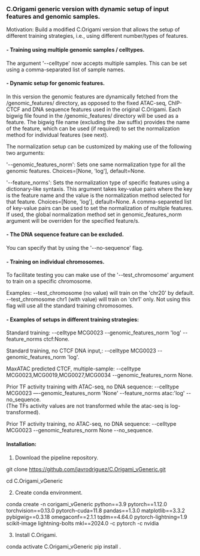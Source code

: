 ### C.Origami generic version with dynamic setup of input features and genomic samples. 

Motivation: Build a modified C.Origami version that allows the setup of different training strategies, i.e., using different number/types of features.



#### - Training using multiple genomic samples / celltypes.

The argument '--celltype' now accepts multiple samples. This can be set using a comma-separated list of sample names. 

#### - Dynamic setup for genomic features.

In this version the genomic features are dynamically fetched from the /genomic_features/ directory, as opposed to the fixed ATAC-seq, ChIP-CTCF and DNA sequence features used in the original C.Origami. Each bigwig file found in the /genomic_features/ directory will be used as a feature. The bigwig file name (excluding the .bw suffix) provides the name of the feature, which can be used (if required) to set the normalization method for individual features (see next).

The normalization setup can be customized by making use of the following two arguments:

'--genomic_features_norm': Sets one same normalization type for all the genomic features. Choices=[None, 'log'], default=None.

'--feature_norms': Sets the normalization type of specific features using a dictionary-like syntaxis. This argument takes key-value pairs where the key is the feature name and the value is the normalization method selected for that feature. Choices=[None, 'log'], default=None. A comma-separeted list of key-value pairs can be used to set the normalization of multiple features. If used, the global normalization method set in genomic_features_norm argument will be overriden for the specified feature/s.

#### - The DNA sequence feature can be excluded.

You can specify that by using the '--no-sequence' flag. 

#### - Training on individual chromosomes.

To facilitate testing you can make use of the '--test_chromosome' argument to train on a specific chromosome.

Examples:
--test_chromosome (no value) will train on the 'chr20' by default.
--test_chromosome chr1 (with value) will train on 'chr1' only.
Not using this flag will use all the standard training chromosomes.

#### - Examples of setups in different training strategies:

Standard training: --celltype MCG0023 --genomic_features_norm 'log' --feature_norms ctcf:None.

Standard training, no CTCF DNA input,: --celltype MCG0023 --genomic_features_norm 'log'.

MaxATAC predicted CTCF, multiple-sample: --celltype MCG0023,MCG0019,MCG0027,MCG0034 --genomic_features_norm None.

Prior TF activity training with ATAC-seq, no DNA sequence: --celltype MCG0023 —-genomic_features_norm 'None' --feature_norms atac:'log' --no_sequence.  
(The TFs activity values are not transformed while the atac-seq is log-transformed).

Prior TF activity training, no ATAC-seq, no DNA sequence: --celltype MCG0023 --genomic_features_norm None --no_sequence.


#### Installation:
 
1) Download the pipeline repository.
 
git clone https://github.com/javrodriguez/C.Origami_vGeneric.git

cd C.Origami_vGeneric

2) Create conda environment.

conda create -n corigami_vGeneric python==3.9 pytorch==1.12.0 torchvision==0.13.0 pytorch-cuda=11.8 pandas==1.3.0 matplotlib==3.3.2 pybigwig==0.3.18 omegaconf==2.1.1 tqdm==4.64.0 pytorch-lightning=1.9 scikit-image lightning-bolts mkl==2024.0 -c pytorch -c nvidia

3) Install C.Origami.

conda activate C.Origami_vGeneric
pip install .
